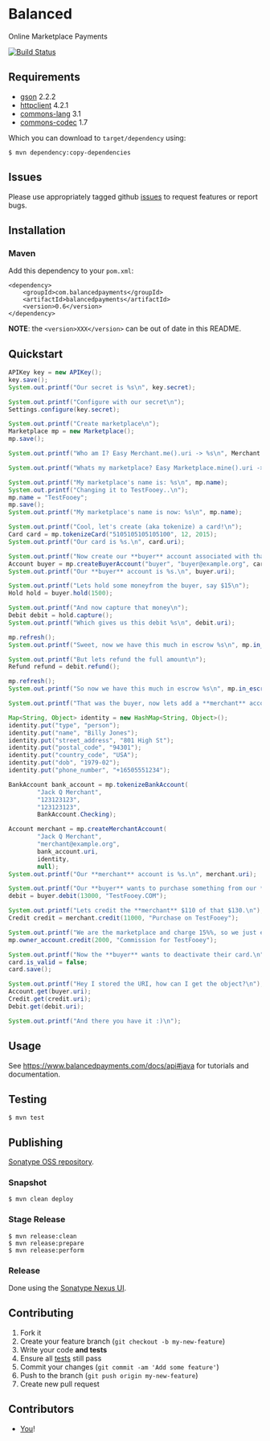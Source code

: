 # Balanced

Online Marketplace Payments

[![Build Status](https://secure.travis-ci.org/balanced/balanced-java.png)](http://travis-ci.org/balanced/balanced-java)

## Requirements

- [gson](http://code.google.com/p/google-gson/) 2.2.2
- [httpclient](http://hc.apache.org/) 4.2.1
- [commons-lang](http://commons.apache.org/lang/) 3.1
- [commons-codec](http://commons.apache.org/codec/) 1.7

Which you can download to `target/dependency` using:

    $ mvn dependency:copy-dependencies

## Issues

Please use appropriately tagged github [issues](https://github.com/balanced/balanced-java/issues) to request features or report bugs.

## Installation

### Maven

Add this dependency to your `pom.xml`:

    <dependency>
	    <groupId>com.balancedpayments</groupId>
	    <artifactId>balancedpayments</artifactId>
	    <version>0.6</version>
    </dependency>

**NOTE**: the `<version>XXX</version>` can be out of date in this README.

## Quickstart

```java
APIKey key = new APIKey();
key.save();
System.out.printf("Our secret is %s\n", key.secret);

System.out.printf("Configure with our secret\n");
Settings.configure(key.secret);

System.out.printf("Create marketplace\n");
Marketplace mp = new Marketplace();
mp.save();

System.out.printf("Who am I? Easy Merchant.me().uri -> %s\n", Merchant.me().uri);

System.out.printf("Whats my marketplace? Easy Marketplace.mine().uri -> %s\n", Marketplace.mine().uri);

System.out.printf("My marketplace's name is: %s\n", mp.name);
System.out.printf("Changing it to TestFooey..\n");
mp.name = "TestFooey";
mp.save();
System.out.printf("My marketplace's name is now: %s\n", mp.name);

System.out.printf("Cool, let's create (aka tokenize) a card!\n");
Card card = mp.tokenizeCard("5105105105105100", 12, 2015);
System.out.printf("Our card is %s.\n", card.uri);

System.out.printf("Now create our **buyer** account associated with that card\n");
Account buyer = mp.createBuyerAccount("buyer", "buyer@example.org", card.uri, null);
System.out.printf("Our **buyer** account is %s.\n", buyer.uri);

System.out.printf("Lets hold some moneyfrom the buyer, say $15\n");
Hold hold = buyer.hold(1500);

System.out.printf("And now capture that money\n");
Debit debit = hold.capture();
System.out.printf("Which gives us this debit %s\n", debit.uri);

mp.refresh();
System.out.printf("Sweet, now we have this much in escrow %s\n", mp.in_escrow);

System.out.printf("But lets refund the full amount\n");
Refund refund = debit.refund();

mp.refresh();
System.out.printf("So now we have this much in escrow %s\n", mp.in_escrow);

System.out.printf("That was the buyer, now lets add a **merchant** account\n");

Map<String, Object> identity = new HashMap<String, Object>();
identity.put("type", "person");
identity.put("name", "Billy Jones");
identity.put("street_address", "801 High St");
identity.put("postal_code", "94301");
identity.put("country_code", "USA");
identity.put("dob", "1979-02");
identity.put("phone_number", "+16505551234");

BankAccount bank_account = mp.tokenizeBankAccount(
        "Jack Q Merchant",
        "123123123",
        "123123123",
        BankAccount.Checking);

Account merchant = mp.createMerchantAccount(
        "Jack Q Merchant",
        "merchant@example.org",
        bank_account.uri,
        identity,
        null);
System.out.printf("Our **merchant** account is %s.\n", merchant.uri);

System.out.printf("Our **buyer** wants to purchase something from our **merchant** for $130.\n");
debit = buyer.debit(13000, "TestFooey.COM");

System.out.printf("Lets credit the **merchant** $110 of that $130.\n");
Credit credit = merchant.credit(11000, "Purchase on TestFooey");

System.out.printf("We are the marketplace and charge 15%%, so we just earned $20!\n");
mp.owner_account.credit(2000, "Commission for TestFooey");

System.out.printf("Now the **buyer** wants to deactivate their card.\n");
card.is_valid = false;
card.save();

System.out.printf("Hey I stored the URI, how can I get the object?\n");
Account.get(buyer.uri);
Credit.get(credit.uri);
Debit.get(debit.uri);

System.out.printf("And there you have it :)\n");
```

## Usage

See https://www.balancedpayments.com/docs/api#java for tutorials and documentation.

## Testing

    $ mvn test

## Publishing

[Sonatype OSS repository](https://docs.sonatype.org/display/Repository/Sonatype+OSS+Maven+Repository+Usage+Guide).

### Snapshot

    $ mvn clean deploy

### Stage Release

    $ mvn release:clean
    $ mvn release:prepare
    $ mvn release:perform

### Release

Done using the [Sonatype Nexus UI](https://oss.sonatype.org/).

## Contributing

1. Fork it
2. Create your feature branch (`git checkout -b my-new-feature`)
3. Write your code **and tests**
4. Ensure all [tests](#testing) still pass
5. Commit your changes (`git commit -am 'Add some feature'`)
6. Push to the branch (`git push origin my-new-feature`)
7. Create new pull request

## Contributors

* [You](https://github.com/balanced/balanced-java/issues)!
